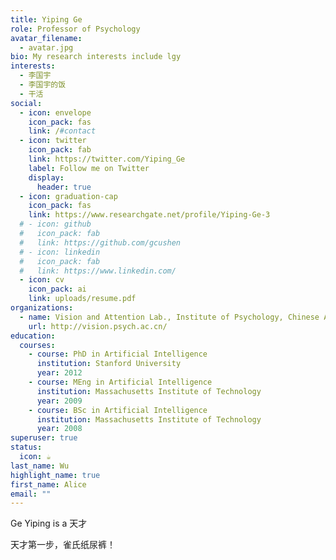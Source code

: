 ```yaml
---
title: Yiping Ge
role: Professor of Psychology
avatar_filename:
  - avatar.jpg
bio: My research interests include lgy
interests:
  - 李国宇
  - 李国宇的饭
  - 干活
social:
  - icon: envelope
    icon_pack: fas
    link: /#contact
  - icon: twitter
    icon_pack: fab
    link: https://twitter.com/Yiping_Ge
    label: Follow me on Twitter
    display:
      header: true
  - icon: graduation-cap
    icon_pack: fas
    link: https://www.researchgate.net/profile/Yiping-Ge-3
  # - icon: github
  #   icon_pack: fab
  #   link: https://github.com/gcushen
  # - icon: linkedin
  #   icon_pack: fab
  #   link: https://www.linkedin.com/
  - icon: cv
    icon_pack: ai
    link: uploads/resume.pdf
organizations:
  - name: Vision and Attention Lab., Institute of Psychology, Chinese Academy of Sciences
    url: http://vision.psych.ac.cn/
education:
  courses:
    - course: PhD in Artificial Intelligence
      institution: Stanford University
      year: 2012
    - course: MEng in Artificial Intelligence
      institution: Massachusetts Institute of Technology
      year: 2009
    - course: BSc in Artificial Intelligence
      institution: Massachusetts Institute of Technology
      year: 2008
superuser: true
status:
  icon: ☕️
last_name: Wu
highlight_name: true
first_name: Alice
email: ""
---
```

Ge Yiping is a 天才

天才第一步，雀氏纸尿裤！